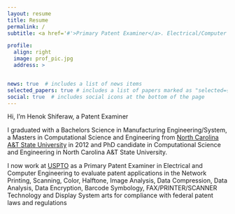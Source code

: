 ```yaml
---
layout: resume
title: Resume
permalink: /
subtitle: <a href='#'>Primary Patent Examiner</a>. Electrical/Computer Engineering.

profile:
  align: right
  image: prof_pic.jpg
  address: >


news: true  # includes a list of news items
selected_papers: true # includes a list of papers marked as "selected={true}"
social: true  # includes social icons at the bottom of the page
---
```



Hi, I’m Henok Shiferaw, a Patent Examiner

I graduated with a Bachelors Science in Manufacturing Engineering/System, a Masters in Computational Science and Engineering from <a href='www.ncat.edu'>North Carolina A&T State University</a> in 2012 and PhD candidate in Computational Science and Engineering in North Carolina A&T State University.

I now work at <a href='www.uspto.gov'>USPTO</a> as a Primary Patent Examiner in Electrical and Computer Engineering to evaluate patent applications in the Network Printing, Scanning, Color, Halftone, Image Analysis, Data Compression, Data Analysis, Data Encryption, Barcode Symbology, FAX/PRINTER/SCANNER Technology and Display System arts for compliance with federal patent laws and regulations

